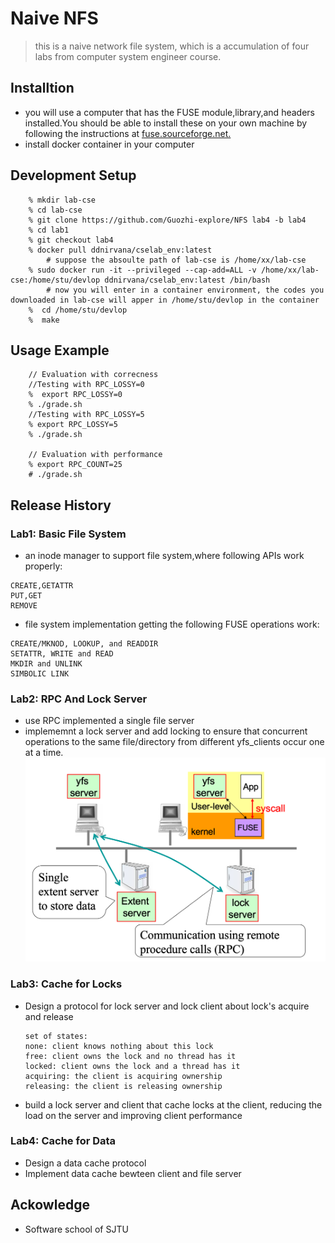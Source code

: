 # Naive NFS


> this is a naive network file system, which is a accumulation of four labs from computer system engineer course.

## Installtion
* you will use a computer that has the FUSE module,library,and headers installed.You should be able to install these on your own machine by following the instructions at [fuse.sourceforge.net.](www.fuse.sourceforge.net)
* install docker container in your computer
## Development Setup
```
    % mkdir lab-cse
    % cd lab-cse
    % git clone https://github.com/Guozhi-explore/NFS lab4 -b lab4
    % cd lab1
    % git checkout lab4
    % docker pull ddnirvana/cselab_env:latest
        # suppose the absoulte path of lab-cse is /home/xx/lab-cse
    % sudo docker run -it --privileged --cap-add=ALL -v /home/xx/lab-cse:/home/stu/devlop ddnirvana/cselab_env:latest /bin/bash
        # now you will enter in a container environment, the codes you downloaded in lab-cse will apper in /home/stu/devlop in the container
    %  cd /home/stu/devlop
    %  make
```

## Usage Example
```
    // Evaluation with correcness
    //Testing with RPC_LOSSY=0
    %  export RPC_LOSSY=0
    % ./grade.sh
    //Testing with RPC_LOSSY=5
    % export RPC_LOSSY=5
    % ./grade.sh

    // Evaluation with performance
    % export RPC_COUNT=25
    # ./grade.sh
```

## Release History

### Lab1: Basic File System
* an inode manager to support file system,where following APIs work properly:
```
CREATE,GETATTR
PUT,GET
REMOVE
```
* file system implementation getting the following FUSE operations work:
```
CREATE/MKNOD, LOOKUP, and READDIR
SETATTR, WRITE and READ
MKDIR and UNLINK
SIMBOLIC LINK
```

### Lab2: RPC And Lock Server
* use RPC implemented a single file server
* implememnt a lock server and add locking to ensure that concurrent operations to the same file/directory from different yfs_clients occur one at a time.
![Architecture diagram](./image/lab2-part2.png)

### Lab3: Cache for Locks
* Design a protocol for lock server and lock client about lock's acquire and release
    ```
    set of states:
    none: client knows nothing about this lock
    free: client owns the lock and no thread has it
    locked: client owns the lock and a thread has it
    acquiring: the client is acquiring ownership
    releasing: the client is releasing ownership
    ```
* build a lock server and client that cache locks at the client, reducing the load on the server and improving client performance

### Lab4: Cache for Data
* Design a data cache protocol
* Implement data cache bewteen client and file server

## Ackowledge
* Software school of SJTU

